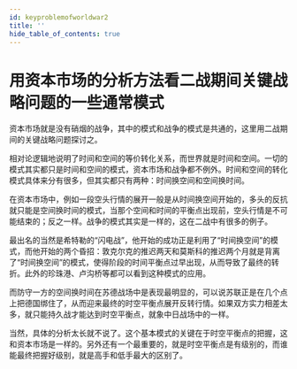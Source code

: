 ```yaml
---
id: keyproblemofworldwar2
title: ''
hide_table_of_contents: true
---
```


# 用资本市场的分析方法看二战期间关键战略问题的一些通常模式

资本市场就是没有硝烟的战争，其中的模式和战争的模式是共通的，这里用二战期间的关键战略问题探讨之。

相对论逻辑地说明了时间和空间的等价转化关系，而世界就是时间和空间。一切的模式其实都只是时间和空间的模式，资本市场和战争都不例外。时间和空间的转化模式具体来分有很多，但其实都只有两种：时间换空间和空间换时间。

在资本市场中，例如一段空头行情的展开一般是从时间换空间开始的，多头的反抗就只能是空间换时间的模式，当那个空间和时间的平衡点出现前，空头行情是不可能结束的；反之一样。战争的模式其实是一样的，这在二战中有很多的例子。

最出名的当然是希特勒的“闪电战”，他开始的成功正是利用了“时间换空间”的模式，而他开始的两个昏招：敦克尔克的推迟两天和莫斯科的推迟两个月就是背离了“时间换空间”的模式，使得阶段的时间平衡点过早出现，从而导致了最终的转折。此外的珍珠港、卢沟桥等都可以看到这种模式的应用。

而防守一方的空间换时间在苏德战场中是表现最明显的，可以说苏联正是在几个点上把德国绑住了，从而迎来最终的时空平衡点展开反转行情。如果双方实力相差太多，就只能持久战才能达到时空平衡点，就象中日战场中的一样。

当然，具体的分析太长就不说了。这个基本模式的关键在于时空平衡点的把握，这和资本市场是一样的。另外还有一个最重要的，就是时空平衡点是有级别的，而谁能最终把握好级别，就是高手和低手最大的区别了。
